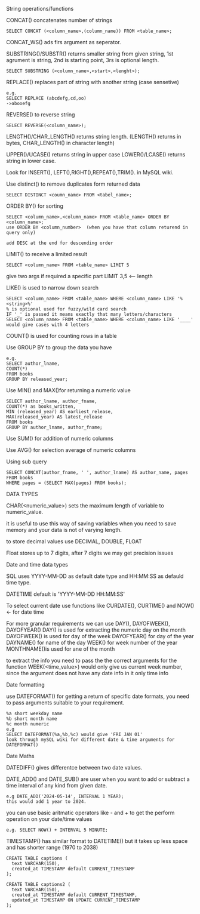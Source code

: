 String operations/functions

CONCAT() concatenates number of strings

	SELECT CONCAT (<column_name>,(column_name)) FROM <table_name>;
CONCAT_WS() ads firs argument as seperator.

SUBSTRING()/SUBSTR() returns smaller string from given string, 1st agrument is string, 2nd is starting point, 3rs is optional length.

	SELECT SUBSTRING (<column_name>,<start>,<lenght>);

REPLACE() replaces part of string with another string (case sensetive)

	e.g.
	SELECT REPLACE (abcdefg,cd,oo)
	->abooefg

REVERSE() to reverse string

	SELECT REVERSE(<column_name>);

LENGTH()/CHAR_LENGTH() returns string length. (LENGTH() returns in bytes, CHAR_LENGTH() in character length)

UPPER()/UCASE() returns string in upper case
LOWER()/LCASE() returns string in lower case.

Look for INSERT(), LEFT(),RIGHT(),REPEAT(),TRIM(). in MySQL wiki.

Use distinct() to remove duplicates form returned data

	SELECT DISTINCT <coumn_name> FROM <tabel_name>;

ORDER BY() for sorting

	SELECT <column_name>,<column_name> FROM <table_name> ORDER BY <column_name>;
	use ORDER BY <column_number>  (when you have that column returend in query only)
	
	add DESC at the end for descending order

LIMIT() to receive a limited result

	SELECT <column_name> FROM <table_name> LIMIT 5
give two args if required a specific part  LIMIT 3,5 <-- length

LIKE() is used to narrow down search

	SELECT <column_name> FROM <table_name> WHERE <column_name> LIKE '%<string>%'
	% is optional used for fuzzy/wild card search
	IF '_' is passed it means exactly that many letters/characters
	SELECT <column_name> FROM <table_name> WHERE <column_name> LIKE '____'
	would give cases with 4 letters

COUNT() is used for counting rows in a table

Use GROUP BY to group the data you have 

	e.g.
	SELECT author_lname,
	COUNT(*)
	FROM books
	GROUP BY released_year;

Use MIN() and MAX()for returning a numeric value

	SELECT author_lname, author_fname,
	COUNT(*) as books_written,
	MIN (released_year) AS earliest_release,
	MAX(released_year) AS latest_release
	FROM books
	GROUP BY author_lname, author_fname;

Use SUM() for addition of numeric columns

Use AVG() for selection average of numeric columns

Using sub query 

	SELECT CONCAT(author_fname, ' ', author_lname) AS author_name, pages
	FROM books
	WHERE pages = (SELECT MAX(pages) FROM books);

DATA TYPES

CHAR(<numeric_value>) sets the maximum length of variable to numeric_value.

it is useful to use this way of saving variables when you need to save memory and your data is not of varying length.

to store decimal values use DECIMAL, DOUBLE, FLOAT

Float stores up to 7 digits, after 7 digits we may get precision issues

Date and time data types

SQL uses YYYY-MM-DD as default date type and HH:MM:SS as defauld time type.

DATETIME default is 'YYYY-MM-DD HH:MM:SS'

To select current date use functions like CURDATE(), CURTIME() and NOW() <- for date time

For more granular requirements we can use DAY(), DAYOFWEEK(), DAYOFYEAR()
	DAY() is used for extracting the numeric day on the month
	DAYOFWEEK() is used for day of the week
	DAYOFYEAR() for day of the year
	DAYNAME() for name of the day
	WEEK() for week number of the year
	MONTHNAME()is used for ane of the month 

to extract the info you need to pass the the correct arguments for the function
	WEEK(<time_value>) would only give us current week number, since the argument does not have any date info in it only time info

Date formatting

use  DATEFORMAT() for getting a return of specific date formats, you need to pass arguments suitable to your requirement.

	%a short weekday name
	%b short month name
	%c month numeric
	e.g
	SELECT DATEFORMAT(%a,%b,%c) would give 'FRI JAN 01'
	look through mySQL wiki for different date & time arguments for DATEFORMAT() 

Date Maths

DATEDIFF() gives differentce between two date values.

DATE_ADD() and DATE_SUB() are user when you want to add or subtract a time interval of any kind from given date.

	e.g DATE_ADD('2024-05-14', INTERVAL 1 YEAR);
	this would add 1 year to 2024.

you can use basic aritmatic operators like - and + to get the perform operation on your date/time values

	e.g. SELECT NOW() + INTERVAL 5 MINUTE;


TIMESTAMP() has similar format to DATETIME() but it takes up less space and has shorter range (1970 to 2038)

    CREATE TABLE captions (
      text VARCHAR(150),
      created_at TIMESTAMP default CURRENT_TIMESTAMP
    );
     
    CREATE TABLE captions2 (
      text VARCHAR(150),
      created_at TIMESTAMP default CURRENT_TIMESTAMP,
      updated_at TIMESTAMP ON UPDATE CURRENT_TIMESTAMP
    );


